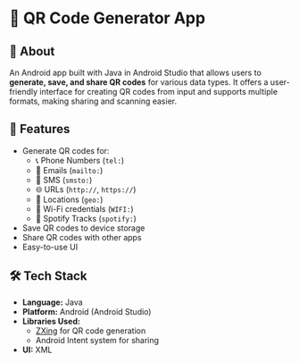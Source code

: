 # 🔲 QR Code Generator App

## 📘 About
An Android app built with Java in Android Studio that allows users to **generate, save, and share QR codes** for various data types. It offers a user-friendly interface for creating QR codes from input and supports multiple formats, making sharing and scanning easier.

## 🚀 Features
- Generate QR codes for:
  - 📞 Phone Numbers (`tel:`)
  - 📧 Emails (`mailto:`)
  - 💬 SMS (`smsto:`)
  - 🌐 URLs (`http://`, `https://`)
  - 📍 Locations (`geo:`)
  - 📶 Wi-Fi credentials (`WIFI:`)
  - 🎵 Spotify Tracks (`spotify:`)
- Save QR codes to device storage
- Share QR codes with other apps
- Easy-to-use UI

## 🛠️ Tech Stack
- **Language:** Java
- **Platform:** Android (Android Studio)
- **Libraries Used:**
  - [ZXing](https://github.com/zxing/zxing) for QR code generation
  - Android Intent system for sharing
- **UI:** XML



